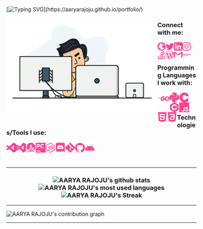 <!--Credits: 
readme stats: https://github.com/anuraghazra/github-readme-stats
readme streak stats: https://github.com/DenverCoder1/github-readme-streak-stats
readme activity graph: https://github.com/ashutosh00710/github-readme-activity-graph
readme typing animation: https://github.com/DenverCoder1/readme-typing-svg
-->

<!-- <h3 align="centre"> 
  Hi There!!!
  <img src="https://media.giphy.com/media/hvRJCLFzcasrR4ia7z/giphy.gif" width="28">
</h3> -->

[![Typing SVG](https://readme-typing-svg.herokuapp.com/?size=50&center=true&vCenter=true&width=800&height=100&color=fe428e&lines=👋+Hello+World!;👋+Bonjour+le+Monde!;👋+Ciao+Mondo!;👋+Hola+Mundo!;👋+Hallo+Welt!)](https://aaryarajoju.github.io/portfolio/)

<img align="left" title="AARYA RAJOJU" alt="AARYA RAJOJU" width="400" src="./logos/animation-transparent-2.gif" />

<h3>
Connect with me: <br>
  
<a target="_blank" href="https://aaryarajoju.github.io/portfolio/"><img align="left" title="aaryarajoju.github.io" alt="aaryarajoju.github.io" width="22px" src="./logos-pink/web_globe.svg" /></a>
<a target="_blank" href="https://twitter.com/AaryaRajoju/"><img align="left" title="Twitter - AARYA RAJOJU" alt="Twitter" width="22px" src="./logos-pink/twitter.svg" /></a>
<a target="_blank" href="https://linkedin.com/in/aaryarajoju/"><img align="left" title="LinkedIn - AARYA RAJOJU" alt="LinkedIn" width="22px" src="./logos-pink/linkedin.svg" /></a>
<a target="_blank" href="https://instagram.com/aaryarajoju/"><img align="left" title="Instagram - AARYA RAJOJU" alt="Instagram" width="22px" src="./logos-pink/instagram.svg" /></a>
<a target="_blank" href="https://stackoverflow.com/users/14383957/aaryarajoju/"><img align="left" title="Stack Overflow - AARYA RAJOJU" alt="Stack Overflow" width="22px" src="./logos-pink/stackoverflow.svg" /></a>
<a target="_blank" href="https://aaryarajoju.wordpress.com/photography/"><img align="left" title="Blog - AARYA RAJOJU" alt="Blog" width="22px" src="./logos-pink/wordpress.svg" /></a>
<a target="_blank" href="mailto:code.aarya@gmail.com"><img align="left" title="Mail - AARYA RAJOJU" alt="Mail" width="22px" src="./logos-pink/gmail.svg" /></a>
<a target="_blank" href="https://www.eyeem.com/u/capturedbyarx/"><img align="left" title="EyeEm - AARYA RAJOJU" alt="EyeEm" width="22px" src="./logos-pink/eyeem.svg" /></a>

<br>
<br>
  
Programming Languages I work with: <br>

<img align="left" title="Go" alt="Go" width="32px" src="./logos-pink/go.svg" />
<img align="left" title="python" alt="python" width="26px" src="./logos-pink/python.svg" />
<img align="left" title="C" alt="C" width="26px" src="./logos-pink/c.svg" />
<img align="left" title="C++" alt="C++" width="26px" src="./logos-pink/cplusplus.svg" />
<!-- <img align="left" title="C#" alt="C#" width="26px" src="./logos-pink/csharp.svg" /> -->
<!-- <img align="left" title="Java" alt="Java" width="26px" src="./logos-pink/java.svg" /> -->
<!-- <img align="left" title="Kotlin" alt="Kotlin" width="26px" src="./logos-pink/kotlin.svg" /> -->
<!--<img align="left" title="TypeScript" alt="TypeScript" width="26px" src="./logos-pink/typescript.svg" />-->
<img align="left" title="JavaScript" alt="JavaScript" width="26px" src="./logos-pink/javascript.svg" />
<img align="left" title="HTML5" alt="HTML5" width="26px" src="./logos-pink/html5.svg" />
<img align="left" title="CSS3" alt="CSS3" width="26px" src="./logos-pink/css3.svg" />
  
<br>
<br>
  
<!--<a href="https://stackshare.io/aaryarajoju/all-tools"><img align="left" title="StackShare - AARYA RAJOJU" alt="StackShare" src="./logos/techstack.svg" /><a/>-->
Technologies/Tools I use: <br>

<img align="left" title="Visual Studio Code" alt="Visual Studio Code" width="26px" src="./logos-pink/visualstudiocode.svg" />
<img align="left" title="Visual Studio" alt="Visual Studio" width="26px" src="./logos-pink/visualstudio.svg" />
<img align="left" title="JetBrains Android Studio" alt="JetBrains Android Studio" width="26px" src="./logos-pink/androidstudio.svg" />
<img align="left" title="JetBrains PyCharm" alt="JetBrains PyCharm" width="26px" src="./logos-pink/pycharm.svg" />
<img align="left" title="Node.js" alt="Node.js" width="26px" src="./logos-pink/node-dot-js.svg" />
<img align="left" title="Discord" alt="Discord" width="26px" src="./logos-pink/discord.svg" />
<img align="left" title="Git" alt="Git" width="26px" src="./logos-pink/git.svg" />
<img align="left" title="GitHub" alt="GitHub" width="26px" src="./logos-pink/github.svg" />
<img align="left" title="Android" alt="Android" width="26px" src="./logos-pink/android.svg" />
</h3>

<br>
<br>
<br>

---

<h3 align="center">
<img src="https://github-readme-stats.vercel.app/api?username=aaryarajoju&include_all_commits=true&count_private=true&show_icons=true&theme=radical" alt="AARYA RAJOJU's github stats" /> <img src="https://github-readme-stats.vercel.app/api/top-langs/?username=aaryarajoju&layout=compact&langs_count=10&theme=radical&hide=css,html" alt="AARYA RAJOJU's most used languages" /> <img src="http://github-readme-streak-stats.herokuapp.com?user=aaryarajoju&theme=radical" alt="AARYA RAJOJU's Streak" />
</h3>

---

<img src="https://activity-graph.herokuapp.com/graph?username=aaryarajoju&area=true&theme=redical" alt="AARYA RAJOJU's contribution graph" />

---

<!-- <b>Note:</b> All the stats are of my public code and they don't reflect experience or skill level. -->


<!--
Here are some ideas to get you started:
- 🔭 I’m currently working on ...
- 🌱 I’m currently learning ...
- 👯 I’m looking to collaborate on ...
- 🤔 I’m looking for help with ...
- 💬 Ask me about ...
- 📫 How to reach me: ...
- 😄 Pronouns: ...
- ⚡ Fun fact: ...
-->
